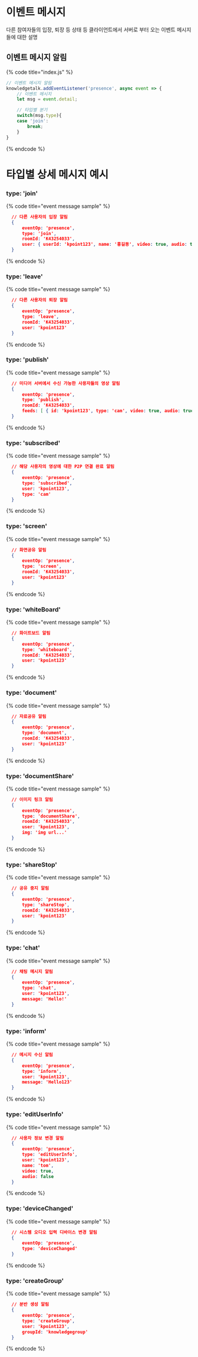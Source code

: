 # 이벤트 메시지

  다른 참여자들의 입장, 퇴장 등 상태 등 클라이언트에서 서버로 부터 오는 이벤트 메시지들에 대한 설명
 
## 이벤트 메시지 알림
{% code title="index.js" %}
```javascript
// 이벤트 메시지 알림
knowledgetalk.addEventListener('presence', async event => {
    // 이벤트 메시지 
    let msg = event.detail;

    // 타입별 분기
    switch(msg.type){
    case 'join':
        break;
    }
}
```
{% endcode %}
  
# 타입별 상세 메시지 예시
 
### type: 'join'
{% code title="event message sample" %}
```json
  // 다른 사용자의 입장 알림
  {
      eventOp: 'presence',
      type: 'join',
      roomId: 'K43254033',
      user: { userId: 'kpoint123', name: '홍길동', video: true, audio: true }
  }
```
{% endcode %}
 
### type: 'leave'
{% code title="event message sample" %}
```json
  // 다른 사용자의 퇴장 알림 
  {
      eventOp: 'presence',
      type: 'leave',
      roomId: 'K43254033',
      user: 'kpoint123'
  }
```
{% endcode %}
 
### type: 'publish'
{% code title="event message sample" %}
```json
  // 미디어 서버에서 수신 가능한 사용자들의 영상 알림
  {
      eventOp: 'presence',
      type: 'publish',
      roomId: 'K43254033',
      feeds: [ { id: 'kpoint123', type: 'cam', video: true, audio: true }, { id: 'knowledge123', type: 'cam', video: true, audio: false } ]
  }
```
{% endcode %}
 
### type: 'subscribed'
{% code title="event message sample" %}
```json
  // 해당 사용자의 영상에 대한 P2P 연결 완료 알림
  {
      eventOp: 'presence',
      type: 'subscribed',
      user: 'kpoint123',
      type: 'cam'
  }
```
{% endcode %}
 
### type: 'screen'
{% code title="event message sample" %}
```json
  // 화면공유 알림
  {
      eventOp: 'presence',
      type: 'screen',
      roomId: 'K43254033',
      user: 'kpoint123'
  }
```
{% endcode %}

### type: 'whiteBoard'
{% code title="event message sample" %}
```json
  // 화이트보드 알림
  {
      eventOp: 'presence',
      type: 'whiteboard',
      roomId: 'K43254033',
      user: 'kpoint123'
  }
```
{% endcode %}

### type: 'document'
{% code title="event message sample" %}
```json
  // 자료공유 알림
  {
      eventOp: 'presence',
      type: 'document',
      roomId: 'K43254033',
      user: 'kpoint123'
  }
```
{% endcode %}

### type: 'documentShare'
{% code title="event message sample" %}
```json
  // 이미지 링크 알림
  {
      eventOp: 'presence',
      type: 'documentShare',
      roomId: 'K43254033',
      user: 'kpoint123',
      img: 'img url...'
  }
```
{% endcode %}
 
### type: 'shareStop'
{% code title="event message sample" %}
```json
  // 공유 중지 알림
  {
      eventOp: 'presence',
      type: 'shareStop',
      roomId: 'K43254033',
      user: 'kpoint123'
  }
```
{% endcode %}
 
### type: 'chat'
{% code title="event message sample" %}
```json
  // 채팅 메시지 알림
  {
      eventOp: 'presence',
      type: 'chat',
      user: 'kpoint123',
      message: 'Hello!'
  }
```
{% endcode %}
 
### type: 'inform'
{% code title="event message sample" %}
```json
  // 메시지 수신 알림
  {
      eventOp: 'presence',
      type: 'inform',
      user: 'kpoint123',
      message: 'Hello123'
  }
```
{% endcode %}
 
### type: 'editUserInfo'
{% code title="event message sample" %}
```json
  // 사용자 정보 변경 알림
  {
      eventOp: 'presence',
      type: 'editUserInfo',
      user: 'kpoint123',
      name: 'tom',
      video: true,
      audio: false
  }
```
{% endcode %}
 
### type: 'deviceChanged'
{% code title="event message sample" %}
```json
  // 시스템 오디오 입력 디바이스 변경 알림
  {
      eventOp: 'presence',
      type: 'deviceChanged'
  }
```
{% endcode %}
 
### type: 'createGroup'
{% code title="event message sample" %}
```json
  // 분반 생성 알림
  {
      eventOp: 'presence',
      type: 'createGroup',
      user: 'kpoint123',
      groupId: 'knowledgegroup'
  }
```
{% endcode %}